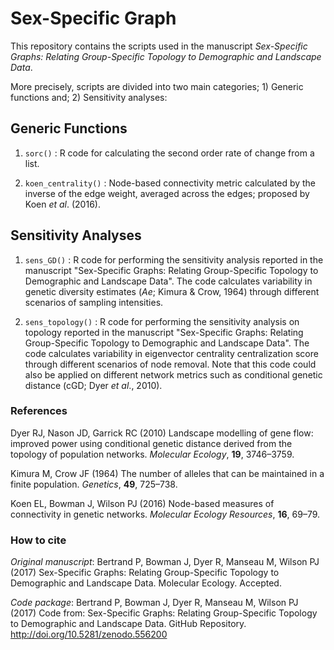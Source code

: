 # Sex-Specific Graph
This repository contains the scripts used in the manuscript *Sex-Specific Graphs: Relating Group-Specific Topology to Demographic and Landscape Data*.

More precisely, scripts are divided into two main categories; 1) Generic functions and; 2) Sensitivity analyses:

## Generic Functions
1) `sorc()` : R code for calculating the second order rate of change from a list. 

2) `koen_centrality()` : Node-based connectivity metric calculated by the inverse of the edge weight, averaged across the edges; proposed by Koen *et al*. (2016). 

## Sensitivity Analyses
1) `sens_GD()` : R code for performing the sensitivity analysis reported in the manuscript "Sex-Specific Graphs: Relating Group-Specific Topology to Demographic and Landscape Data". The code calculates variability in genetic diversity estimates (*Ae*; Kimura & Crow, 1964) through different scenarios of sampling intensities.

1) `sens_topology()` : R code for performing the sensitivity analysis on topology reported in the manuscript "Sex-Specific Graphs: Relating Group-Specific Topology to Demographic and Landscape Data". The code calculates variability in eigenvector centrality centralization score through different scenarios of node removal. Note that this code could also be applied on different network metrics such as conditional genetic distance (cGD; Dyer *et al*., 2010).

### References

Dyer RJ, Nason JD, Garrick RC (2010) Landscape modelling of gene flow: improved power using conditional genetic distance derived from the   topology of population networks. *Molecular Ecology*, **19**, 3746–3759.

Kimura M, Crow JF (1964) The number of alleles that can be maintained in a finite population. *Genetics*, **49**, 725–738. 

Koen EL, Bowman J, Wilson PJ (2016) Node-based measures of connectivity in genetic networks. *Molecular Ecology Resources*, **16**, 69–79.

### How to cite
*Original manuscript*:
Bertrand P, Bowman J, Dyer R, Manseau M, Wilson PJ (2017) Sex-Specific Graphs: Relating Group-Specific Topology to Demographic and Landscape Data. Molecular Ecology. Accepted.

*Code package*:
Bertrand P, Bowman J, Dyer R, Manseau M, Wilson PJ (2017) Code from: Sex-Specific Graphs: Relating Group-Specific Topology to Demographic and Landscape Data. GitHub Repository. http://doi.org/10.5281/zenodo.556200
